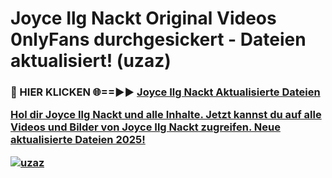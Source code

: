 # Joyce Ilg Nackt Original Videos 0nlyFans durchgesickert - Dateien aktualisiert! (uzaz)

<h3>🔴 HIER KLICKEN 🌐==►► <a href="https://tinyurl.com/h6vf6nb8" rel="nofollow">Joyce Ilg Nackt Aktualisierte Dateien

Hol dir Joyce Ilg Nackt und alle Inhalte. Jetzt kannst du auf alle Videos und Bilder von Joyce Ilg Nackt zugreifen. Neue aktualisierte Dateien 2025!

[![uzaz](https://i.imgur.com/sD4kR3V.gif)](https://tinyurl.com/h6vf6nb8)
